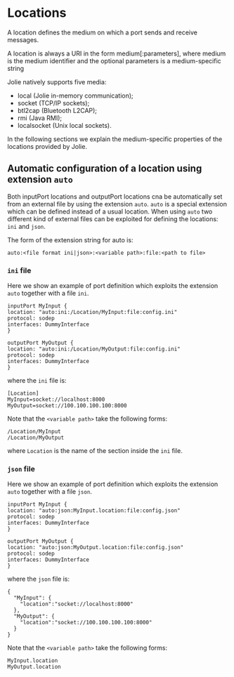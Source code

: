 # Locations

A location defines the medium on which a port sends and receive messages.

A location is always a URI in the form medium\[:parameters\], where medium is the medium identifier and the optional parameters is a medium-specific string

Jolie natively supports five media:

* local \(Jolie in-memory communication\);
* socket \(TCP/IP sockets\);
* btl2cap \(Bluetooth L2CAP\);
* rmi \(Java RMI\);
* localsocket \(Unix local sockets\).

In the following sections we explain the medium-specific properties of the locations provided by Jolie.

## Automatic configuration of a location using extension `auto`
Both inputPort locations and outputPort locations cna be automatically set from an external file by using the extension `auto`. `auto` is a special extension which can be defined instead of a usual location. When using `auto` two different kind of external files can be exploited for defining the locations: `ini` and `json`.

The form of the extension string for auto is:
```
auto:<file format ini|json>:<variable path>:file:<path to file>
```

### `ini` file
Here we show an example of port definition which exploits the extension `auto` together with a file `ini`.
```
inputPort MyInput {
location: "auto:ini:/Location/MyInput:file:config.ini"
protocol: sodep
interfaces: DummyInterface
}

outputPort MyOutput {
location: "auto:ini:/Location/MyOutput:file:config.ini"
protocol: sodep
interfaces: DummyInterface
}
```
where the `ini` file is:
```
[Location]
MyInput=socket://localhost:8000
MyOutput=socket://100.100.100.100:8000
```
Note that the `<variable path>` take the following forms:
```
/Location/MyInput
/Location/MyOutput
```
where `Location` is the name of the section inside the `ini` file.

### `json` file
Here we show an example of port definition which exploits the extension `auto` together with a file `json`.
```
inputPort MyInput {
location: "auto:json:MyInput.location:file:config.json"
protocol: sodep
interfaces: DummyInterface
}

outputPort MyOutput {
location: "auto:json:MyOutput.location:file:config.json"
protocol: sodep
interfaces: DummyInterface
}
```
where the `json` file is:
```
{
  "MyInput": {
    "location":"socket://localhost:8000"
  },
  "MyOutput": {
    "location":"socket://100.100.100.100:8000"
  }
}
```
Note that the `<variable path>` take the following forms:
```
MyInput.location
MyOutput.location
```

